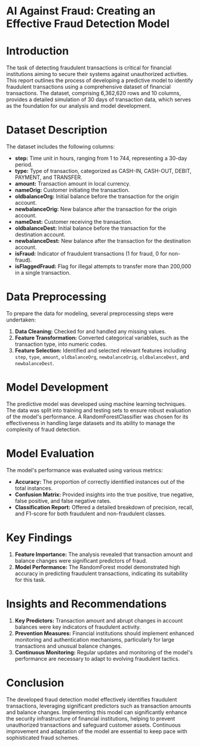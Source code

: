 AI Against Fraud: Creating an Effective Fraud Detection Model
===============================================================

Introduction
=====================
The task of detecting fraudulent transactions is critical for financial institutions aiming to secure their systems against unauthorized activities. 
This report outlines the process of developing a predictive model to identify fraudulent transactions using a comprehensive dataset of financial transactions. 
The dataset, comprising 6,362,620 rows and 10 columns, provides a detailed simulation of 30 days of transaction data, which serves as the foundation for our analysis and model development.

Dataset Description
=========================
The dataset includes the following columns:
- **step:** Time unit in hours, ranging from 1 to 744, representing a 30-day period.
- **type:** Type of transaction, categorized as CASH-IN, CASH-OUT, DEBIT, PAYMENT, and TRANSFER.
- **amount:** Transaction amount in local currency.
- **nameOrig:** Customer initiating the transaction.
- **oldbalanceOrg:** Initial balance before the transaction for the origin account.
- **newbalanceOrig:** New balance after the transaction for the origin account.
- **nameDest:** Customer receiving the transaction.
- **oldbalanceDest:** Initial balance before the transaction for the destination account.
- **newbalanceDest:** New balance after the transaction for the destination account.
- **isFraud:** Indicator of fraudulent transactions (1 for fraud, 0 for non-fraud).
- **isFlaggedFraud:** Flag for illegal attempts to transfer more than 200,000 in a single transaction.

Data Preprocessing
=====================
To prepare the data for modeling, several preprocessing steps were undertaken:
1. **Data Cleaning:** Checked for and handled any missing values.
2. **Feature Transformation:** Converted categorical variables, such as the transaction type, into numeric codes.
3. **Feature Selection:** Identified and selected relevant features including `step`, `type`, `amount`, `oldbalanceOrg`, `newbalanceOrig`, `oldbalanceDest`, and `newbalanceDest`.

Model Development
===================
The predictive model was developed using machine learning techniques. The data was split into training and testing sets to ensure robust evaluation of the model's performance.
A RandomForestClassifier was chosen for its effectiveness in handling large datasets and its ability to manage the complexity of fraud detection.

Model Evaluation
====================
The model's performance was evaluated using various metrics:
- **Accuracy:** The proportion of correctly identified instances out of the total instances.
- **Confusion Matrix:** Provided insights into the true positive, true negative, false positive, and false negative rates.
- **Classification Report:** Offered a detailed breakdown of precision, recall, and F1-score for both fraudulent and non-fraudulent classes.

Key Findings
=================
1. **Feature Importance:** The analysis revealed that transaction amount and balance changes were significant predictors of fraud.
2. **Model Performance:** The RandomForest model demonstrated high accuracy in predicting fraudulent transactions, indicating its suitability for this task.

Insights and Recommendations
===============================
1. **Key Predictors:** Transaction amount and abrupt changes in account balances were key indicators of fraudulent activity.
2. **Prevention Measures:** Financial institutions should implement enhanced monitoring and authentication mechanisms, particularly for large transactions and unusual balance changes.
3. **Continuous Monitoring:** Regular updates and monitoring of the model's performance are necessary to adapt to evolving fraudulent tactics.

Conclusion
===============
The developed fraud detection model effectively identifies fraudulent transactions, leveraging significant predictors such as transaction amounts and balance changes.
Implementing this model can significantly enhance the security infrastructure of financial institutions, helping to prevent unauthorized transactions and safeguard customer assets.
Continuous improvement and adaptation of the model are essential to keep pace with sophisticated fraud schemes.

